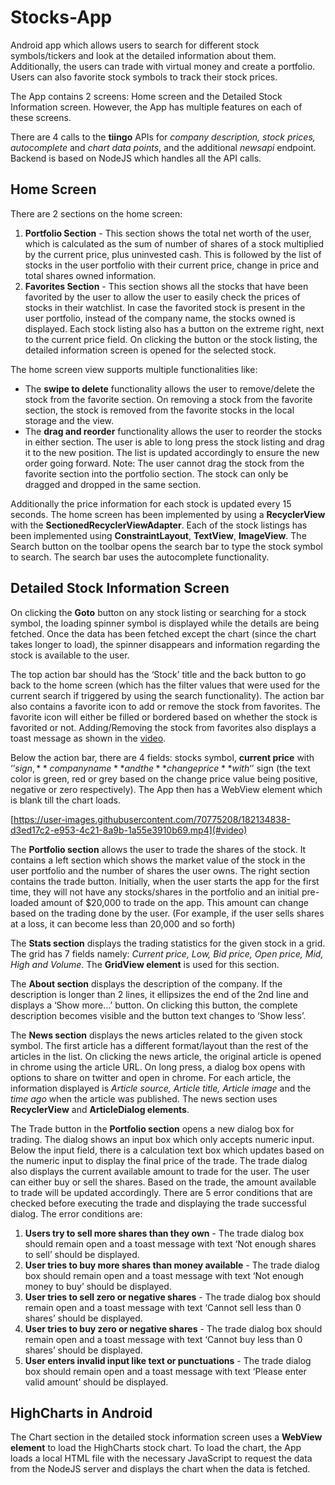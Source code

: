 # Stocks-App
Android app which allows users to search for different stock symbols/tickers and look at the detailed information about them. Additionally, the users can trade with virtual money and create a portfolio. Users can also favorite stock symbols to track their stock prices. 

The App contains 2 screens: Home screen and the Detailed Stock Information screen. However, the App has multiple features on each of these screens.

There are 4 calls to the **tiingo** APIs for *company description, stock prices, autocomplete* and *chart data points*, and the additional *newsapi* endpoint.
Backend is based on NodeJS which handles all the API calls.

## Home Screen
There are 2 sections on the home screen:
1. **Portfolio Section** - This section shows the total net worth of the user, which is calculated as the sum of number of shares of a stock multiplied by the current price, plus uninvested cash. This is followed by the list of stocks in the user portfolio with their current price, change in price and total shares owned information.
2. **Favorites Section** - This section shows all the stocks that have been favorited by the user to allow the user to easily check the prices of stocks in their watchlist. In case the favorited stock is present in the user portfolio, instead of the company name, the stocks owned is displayed.
Each stock listing also has a button on the extreme right, next to the current price field. On clicking the button or the stock listing, the detailed information screen is opened for the selected stock.

The home screen view supports multiple functionalities like:
- The **swipe to delete** functionality allows the user to remove/delete the stock from the favorite section. On removing a stock from the favorite section, the stock is removed from the favorite stocks in the local storage and the view.
- The **drag and reorder** functionality allows the user to reorder the stocks in either section. The user is able to long press the stock listing and drag it to the new position. The list is updated accordingly to ensure the new order going forward. Note: The user cannot drag the stock from the favorite section into the portfolio section. The stock can only be dragged and dropped in the same section.

Additionally the price information for each stock is updated every 15 seconds. The home screen has been implemented by using a **RecyclerView** with the **SectionedRecyclerViewAdapter**. Each of the stock listings has been implemented using **ConstraintLayout**, **TextView**, **ImageView**. The Search button on the toolbar opens the search bar to type the stock symbol to search. The search bar uses the autocomplete functionality.

## Detailed Stock Information Screen
On clicking the **Goto** button on any stock listing or searching for a stock symbol, the loading spinner symbol is displayed while the details are being fetched. Once the data has been fetched except the chart (since the chart takes longer to load), the spinner disappears and information regarding the stock is available to the user.

The top action bar should has the ‘Stock’ title and the back button to go back to the home screen (which has the filter values that were used for the current search if triggered by using the search functionality). The action bar also contains a favorite icon to add or remove the stock from favorites. The favorite icon will either be filled or bordered based on whether the stock is favorited or not. Adding/Removing the stock from favorites also displays a toast message as shown in the [video](#video).

Below the action bar, there are 4 fields: stocks symbol, **current price** with ‘$’ sign, **company name** and the **change price** with ‘$’ sign (the text color is green, red or grey based on the change price value being positive, negative or zero respectively). The App then has a WebView element which is blank till the chart loads.

[https://user-images.githubusercontent.com/70775208/182134838-d3ed17c2-e953-4c21-8a9b-1a55e3910b69.mp4](#video)

The **Portfolio section** allows the user to trade the shares of the stock. It contains a left section which shows the market value of the stock in the user portfolio and the number of shares the user owns. The right section contains the trade button. Initially, when the user starts the app for the first time, they will not have any stocks/shares in the portfolio and an initial pre-loaded amount of $20,000 to trade on the app. This amount can change based on the trading done by the user. (For example, if the user sells shares at a loss, it can become less than 20,000 and so forth)

The **Stats section** displays the trading statistics for the given stock in a grid. The grid has 7 fields namely: *Current price, Low, Bid price, Open price, Mid, High and Volume*. The **GridView element** is used for this section.

The **About section** displays the description of the company. If the description is longer than 2 lines, it ellipsizes the end of the 2nd line and displays a ‘Show more…’ button. On clicking this button, the complete description becomes visible and the button text changes to ‘Show less’.

The **News section** displays the news articles related to the given stock symbol. The first article has a different format/layout than the rest of the articles in the list. On clicking the news article, the original article is opened in chrome using the article URL. On long press, a dialog box opens with options to share on twitter and open in chrome. For each article, the information displayed is *Article source, Article title, Article image* and the *time ago* when the article was published. The news section uses **RecyclerView** and **ArticleDialog elements**.

The Trade button in the **Portfolio section** opens a new dialog box for trading. The dialog shows an input box which only accepts numeric input. Below the input field, there is a calculation text box which updates based on the numeric input to display the final price of the trade. The trade dialog also displays the current available amount to trade for the user. The user can either buy or sell the shares. Based on the trade, the amount available to trade will be updated accordingly. There are 5 error conditions that are checked before executing the trade and displaying the trade successful dialog. The error conditions are:
1. **Users try to sell more shares than they own** - The trade dialog box should remain open and a toast message with text ‘Not enough shares to sell’ should be displayed.
2. **User tries to buy more shares than money available** - The trade dialog box should remain open and a toast message with text ‘Not enough money to buy’ should be displayed.
3. **User tries to sell zero or negative shares** - The trade dialog box should remain open and a toast message with text ‘Cannot sell less than 0 shares’ should be displayed.
4. **User tries to buy zero or negative shares** - The trade dialog box should remain open and a toast message with text ‘Cannot buy less than 0 shares’ should be displayed.
5. **User enters invalid input like text or punctuations** - The trade dialog box should remain open and a toast message with text ‘Please enter valid amount’ should be displayed.

## HighCharts in Android
The Chart section in the detailed stock information screen uses a **WebView element** to load the HighCharts stock chart. To load the chart, the App loads a local HTML file with the necessary JavaScript to request the data from the NodeJS server and displays the chart when the data is fetched.

